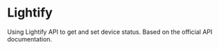 # Lightify
Using Lightify API to get and set device status. Based on the official API documentation.

